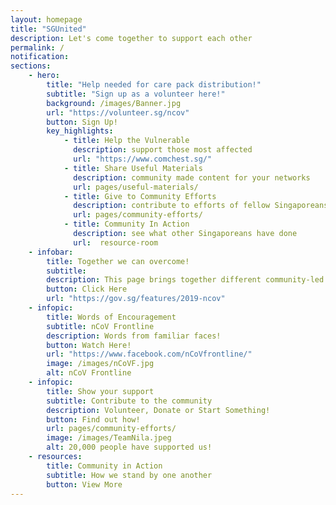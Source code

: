 ```yaml
---
layout: homepage
title: "SGUnited"
description: Let's come together to support each other
permalink: /
notification: 
sections:
    - hero:
        title: "Help needed for care pack distribution!"
        subtitle: "Sign up as a volunteer here!"
        background: /images/Banner.jpg
        url: "https://volunteer.sg/ncov"
        button: Sign Up!
        key_highlights:
            - title: Help the Vulnerable
              description: support those most affected
              url: "https://www.comchest.sg/" 
            - title: Share Useful Materials
              description: community made content for your networks
              url: pages/useful-materials/                                
            - title: Give to Community Efforts
              description: contribute to efforts of fellow Singaporeans
              url: pages/community-efforts/
            - title: Community In Action
              description: see what other Singaporeans have done
              url:  resource-room
    - infobar:
        title: Together we can overcome!       
        subtitle: 
        description: This page brings together different community-led nCoV responses. To those who have stepped forward, we salute your efforts! We hope it inspires more of us to help one another get through this challenging time. #SGUnited
        button: Click Here
        url: "https://gov.sg/features/2019-ncov"
    - infopic:
        title: Words of Encouragement
        subtitle: nCoV Frontline
        description: Words from familiar faces!
        button: Watch Here!
        url: "https://www.facebook.com/nCoVfrontline/"
        image: /images/nCoVF.jpg
        alt: nCoV Frontline
    - infopic:
        title: Show your support
        subtitle: Contribute to the community
        description: Volunteer, Donate or Start Something!
        button: Find out how!
        url: pages/community-efforts/
        image: /images/TeamNila.jpeg
        alt: 20,000 people have supported us!
    - resources:
        title: Community in Action
        subtitle: How we stand by one another
        button: View More
---
```

